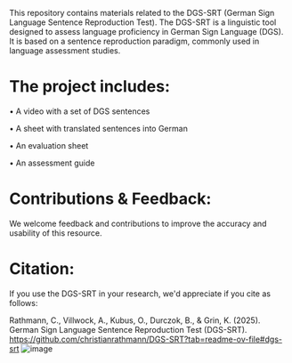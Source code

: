 This repository contains materials related to the DGS-SRT (German Sign Language Sentence Reproduction Test). The DGS-SRT is a linguistic tool designed to assess language proficiency in German Sign Language (DGS). It is based on a sentence reproduction paradigm, commonly used in language assessment studies.

# The project includes:

•	A video with a set of DGS sentences

•	A sheet with translated sentences into German

•	An evaluation sheet

•	An assessment guide

# Contributions & Feedback: 
We welcome feedback and contributions to improve the accuracy and usability of this resource.

# Citation: 
If you use the DGS-SRT in your research, we'd appreciate if you cite as follows: 

Rathmann, C., Villwock, A., Kubus, O., Durczok, B., & Grin, K. (2025). German Sign Language Sentence Reproduction Test (DGS-SRT). https://github.com/christianrathmann/DGS-SRT?tab=readme-ov-file#dgs-srt 
![image](https://github.com/user-attachments/assets/aaf9f065-3aa1-4ef2-8497-1db2f21f6e63)
